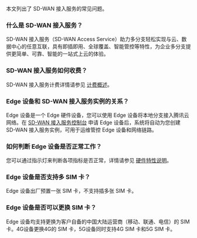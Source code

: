 本文列出了 SD-WAN 接入服务的常见问题。

### 什么是 SD-WAN 接入服务？
SD-WAN 接入服务（SD-WAN Access Service）助力多分支轻松实现与云、数据中心的任意互联，具有即插即用、全球覆盖、智能管控等特性，为企业多分支提供更简单、可靠、智能的一站式上云的体验。

### SD-WAN 接入服务如何收费？
SD-WAN 接入服务计费详情请参见 [计费概述](https://cloud.tencent.com/document/product/1277/47314)。

### Edge 设备和 SD-WAN 接入服务实例的关系？
Edge 设备是一个 Edge 硬件设备，您可以使用 Edge 设备将本地分支接入腾讯云网络。在 [SD-WAN 接入服务控制台](https://console.cloud.tencent.com/sas/edge) 申请 Edge 设备后，系统将自动为您创建 SD-WAN 接入服务实例，可用于运维管控 Edge 设备和网络链路。

### 如何判断 Edge 设备是否正常工作？
您可以通过指示灯来判断各项指标是否正常，详情请参见 [硬件特性说明](https://cloud.tencent.com/document/product/1277/47251)。

### Edge 设备是否支持多 SIM 卡？
Edge 设备出厂预置一张 SIM 卡，不支持插多张 SIM 卡。

### Edge 设备是否可以更换 SIM 卡？
Edge 设备均支持更换为客户自备的中国大陆运营商（移动、联通、电信）的 SIM 卡。4G设备更换4G的 SIM 卡，5G设备同时支持4G SIM 卡和5G SIM 卡。

